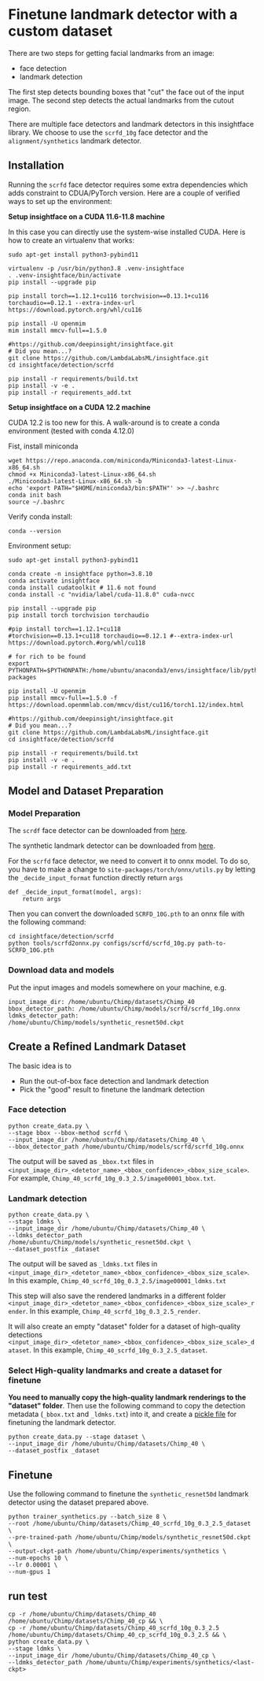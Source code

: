 # Finetune landmark detector with a custom dataset

There are two steps for getting facial landmarks from an image:

- face detection
- landmark detection

The first step detects bounding boxes that "cut" the face out of the input image. The second step detects the actual landmarks from the cutout region.

There are multiple face detectors and landmark detectors in this insightface library. We choose to use the `scrfd_10g` face detector and the `alignment/synthetics` landmark detector.

## Installation

Running the `scrfd` face detector requires some extra dependencies which adds constraint to CDUA/PyTorch version. Here are a couple of verified ways to set up the environment:

**Setup insightface on a CUDA 11.6-11.8 machine**

In this case you can directly use the system-wise installed CUDA. Here is how to create an virtualenv that works:

```
sudo apt-get install python3-pybind11

virtualenv -p /usr/bin/python3.8 .venv-insightface
. .venv-insightface/bin/activate
pip install --upgrade pip

pip install torch==1.12.1+cu116 torchvision==0.13.1+cu116 torchaudio==0.12.1 --extra-index-url https://download.pytorch.org/whl/cu116

pip install -U openmim
mim install mmcv-full==1.5.0

#https://github.com/deepinsight/insightface.git
# Did you mean...?
git clone https://github.com/LambdaLabsML/insightface.git
cd insightface/detection/scrfd

pip install -r requirements/build.txt
pip install -v -e .
pip install -r requirements_add.txt
```

**Setup insightface on a CUDA 12.2 machine**

CUDA 12.2 is too new for this. A walk-around is to create a conda environment (tested with conda 4.12.0)

Fist, install miniconda
```
wget https://repo.anaconda.com/miniconda/Miniconda3-latest-Linux-x86_64.sh
chmod +x Miniconda3-latest-Linux-x86_64.sh
./Miniconda3-latest-Linux-x86_64.sh -b
echo 'export PATH="$HOME/miniconda3/bin:$PATH"' >> ~/.bashrc
conda init bash
source ~/.bashrc
```

Verify conda install:
```
conda --version
```

Environment setup:
```
sudo apt-get install python3-pybind11

conda create -n insightface python=3.8.10
conda activate insightface
conda install cudatoolkit # 11.6 not found
conda install -c "nvidia/label/cuda-11.8.0" cuda-nvcc

pip install --upgrade pip
pip install torch torchvision torchaudio

#pip install torch==1.12.1+cu118
#torchvision==0.13.1+cu118 torchaudio==0.12.1 #--extra-index-url https://download.pytorch.#org/whl/cu118

# for rich to be found
export PYTHONPATH=$PYTHONPATH:/home/ubuntu/anaconda3/envs/insightface/lib/python3.8/site-packages

pip install -U openmim
pip install mmcv-full==1.5.0 -f https://download.openmmlab.com/mmcv/dist/cu116/torch1.12/index.html

#https://github.com/deepinsight/insightface.git
# Did you mean...?
git clone https://github.com/LambdaLabsML/insightface.git
cd insightface/detection/scrfd

pip install -r requirements/build.txt
pip install -v -e .
pip install -r requirements_add.txt
```

## Model and Dataset Preparation

### Model Preparation

The `scrdf` face detector can be downloaded from [here](https://onedrive.live.com/?authkey=%21AArBOLBe%5FaRpryg&id=4A83B6B633B029CC%215541&cid=4A83B6B633B029CC).

The synthetic landmark detector can be downloaded from [here](https://drive.google.com/file/d/1kNP7qEl3AYNbaHFUg_ZiyRB1CtfDWXR4/view).

For the `scrfd` face detector, we need to convert it to onnx model. To do so, you have to make a change to `site-packages/torch/onnx/utils.py` by letting the `_decide_input_format` function directly return `args`

```
def _decide_input_format(model, args):
    return args
```

Then you can convert the downloaded `SCRFD_10G.pth` to an onnx file with the following command:

```
cd insightface/detection/scrfd
python tools/scrfd2onnx.py configs/scrfd/scrfd_10g.py path-to-SCRFD_10G.pth
```

### Download data and models

Put the input images and models somewhere on your machine, e.g.

```
input_image_dir: /home/ubuntu/Chimp/datasets/Chimp_40
bbox_detector_path: /home/ubuntu/Chimp/models/scrfd/scrfd_10g.onnx
ldmks_detector_path: /home/ubuntu/Chimp/models/synthetic_resnet50d.ckpt
```

## Create a Refined Landmark Dataset

The basic idea is to

- Run the out-of-box face detection and landmark detection
- Pick the "good" result to finetune the landmark detection

### Face detection

```
python create_data.py \
--stage bbox --bbox-method scrfd \
--input_image_dir /home/ubuntu/Chimp/datasets/Chimp_40 \
--bbox_detector_path /home/ubuntu/Chimp/models/scrfd/scrfd_10g.onnx
```

The output will be saved as `_bbox.txt` files in `<input_image_dir>_<detetor_name>_<bbox_confidence>_<bbox_size_scale>`. For example, `Chimp_40_scrfd_10g_0.3_2.5/image00001_bbox.txt`.

### Landmark detection

```
python create_data.py \
--stage ldmks \
--input_image_dir /home/ubuntu/Chimp/datasets/Chimp_40 \
--ldmks_detector_path /home/ubuntu/Chimp/models/synthetic_resnet50d.ckpt \
--dataset_postfix _dataset
```

The output will be saved as `_ldmks.txt` files in
`<input_image_dir>_<detetor_name>_<bbox_confidence>_<bbox_size_scale>`. In this example, `Chimp_40_scrfd_10g_0.3_2.5/image00001_ldmks.txt`

This step will also save the rendered landmarks in a different folder `<input_image_dir>_<detetor_name>_<bbox_confidence>_<bbox_size_scale>_render`. In this example, `Chimp_40_scrfd_10g_0.3_2.5_render`.

It will also create an empty "dataset" folder for a dataset of high-quality detections `<input_image_dir>_<detetor_name>_<bbox_confidence>_<bbox_size_scale>_dataset`. In this example,
`Chimp_40_scrfd_10g_0.3_2.5_dataset`.

### Select High-quality landmarks and create a dataset for finetune

**You need to manually copy the high-quality landmark renderings to the "dataset" folder**. Then use the following command to copy the detection metadata (`_bbox.txt` and `_ldmks.txt`) into it, and create a [pickle file](https://github.com/deepinsight/insightface/blob/master/alignment/synthetics/tools/prepare_synthetics.py#L68-L69) for finetuning the landmark detector.

```
python create_data.py --stage dataset \
--input_image_dir /home/ubuntu/Chimp/datasets/Chimp_40 \
--dataset_postfix _dataset
```

## Finetune

Use the following command to finetune the `synthetic_resnet50d` landmark detector using the dataset prepared above.

```
python trainer_synthetics.py --batch_size 8 \
--root /home/ubuntu/Chimp/datasets/Chimp_40_scrfd_10g_0.3_2.5_dataset \
--pre-trained-path /home/ubuntu/Chimp/models/synthetic_resnet50d.ckpt \
--output-ckpt-path /home/ubuntu/Chimp/experiments/synthetics \
--num-epochs 10 \
--lr 0.00001 \
--num-gpus 1
```

## run test

```
cp -r /home/ubuntu/Chimp/datasets/Chimp_40 /home/ubuntu/Chimp/datasets/Chimp_40_cp && \
cp -r /home/ubuntu/Chimp/datasets/Chimp_40_scrfd_10g_0.3_2.5 /home/ubuntu/Chimp/datasets/Chimp_40_cp_scrfd_10g_0.3_2.5 && \
python create_data.py \
--stage ldmks \
--input_image_dir /home/ubuntu/Chimp/datasets/Chimp_40_cp \
--ldmks_detector_path /home/ubuntu/Chimp/experiments/synthetics/<last-ckpt>
```
